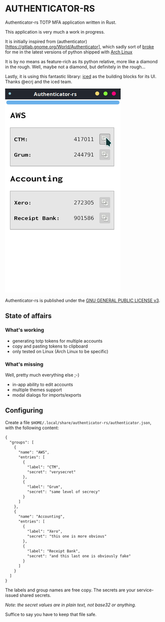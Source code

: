 AUTHENTICATOR-RS
==================
Authenticator-rs TOTP MFA application written in Rust.

This application is very much a work in progress.

It is initially inspired from (authenticator)[https://gitlab.gnome.org/World/Authenticator], which sadly sort of 
[broke](https://aur.archlinux.org/packages/authenticator/) for me 
in the latest versions of python shipped with [Arch Linux](https://www.archlinux.org/) 

It is by no means as feature-rich as its python relative, more like a diamond in the rough. Well, maybe not a diamond, 
but definitely in the rough...

Lastly, it is using this fantastic library: [iced](https://github.com/hecrj/iced) as the building blocks for its UI.
Thanks @ecrj and the iced team.

<kbd>![authenticator-rs](./authenticator-rs.png "Authenticator RS")</kbd>

Authenticator-rs is published under the [GNU GENERAL PUBLIC LICENSE v3](./README.md).

## State of affairs

### What's working

* generating totp tokens for multiple accounts
* copy and pasting tokens to clipboard
* only tested on Linux (Arch Linux to be specific)

### What's missing

Well, pretty much everything else ;-)

* in-app ability to edit accounts
* multiple themes support
* modal dialogs for imports/exports

## Configuring

Create a file `$HOME/.local/share/authenticator-rs/authenticator.json`, with the following content:

    {
      "groups": [
        {
          "name": "AWS",
          "entries": [
            {
              "label": "CTM",
              "secret": "verysecret"
            },
            {
              "label": "Grum",
              "secret": "same level of secrecy"
            }
          ]
        },
        {
          "name": "Accounting",
          "entries": [
            {
              "label": "Xero",
              "secret": "this one is more obvious"
            },
            {
              "label": "Receipt Bank",
              "secret": "and this last one is obviously fake"
            }
          ]
        }
      ]
    }

The labels and group names are free copy. The secrets are your service-issued shared secrets. 

_Note: the secret values are in plain text, not base32 or anything._

Suffice to say you have to keep that file safe.
